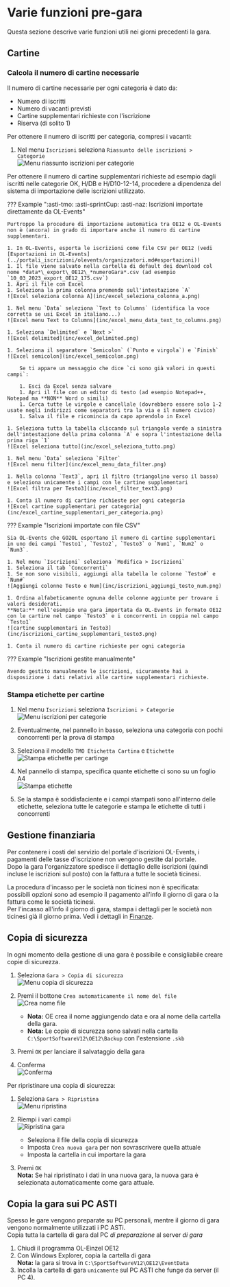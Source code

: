 # Varie funzioni pre-gara

Questa sezione descrive varie funzioni utili nei giorni precedenti la gara.  
  
## Cartine

### Calcola il numero di cartine necessarie

Il numero di cartine necessarie per ogni categoria è dato da:
  
- Numero di iscritti
- Numero di vacanti previsti
- Cartine supplementari richieste con l'iscrizione
- Riserva (di solito 1)

Per ottenere il numero di iscritti per categoria, compresi i vacanti:  
  
1. Nel menu `Iscrizioni` seleziona `Riassunto delle iscrizioni > Categorie`  
![Menu riassunto iscrizioni per categorie](inc/iscrizioni_menu_riassunto_per_categoria.png)

Per ottenere il numero di cartine supplementari richieste ad esempio dagli iscritti nelle categorie OK, H/DB e H/D10-12-14, procedere a dipendenza del sistema di importazione delle iscrizioni utilizzato.

??? Example ":asti-tmo: :asti-sprintCup: :asti-naz: Iscrizioni importate direttamente da OL-Events"
    
    Purtroppo la procedure di importazione automatica tra OE12 e OL-Events non è (ancora) in grado di importare anche il numero di cartine supplementari.  
      
    1. In OL-Events, esporta le iscrizioni come file CSV per OE12 (vedi [Esportazioni in OL-Events](../portali_iscrizioni/olevents/organizzatori.md#esportazioni))
    1. Il file viene salvato nella cartella di default dei download col nome *data*\_export\_OE12\_*numeroGara*.csv (ad esempio `10_03_2023_export_OE12_175.csv`)
    1. Apri il file con Excel
    1. Seleziona la prima colonna premendo sull'intestazione `A`  
    ![Excel seleziona colonna A](inc/excel_seleziona_colonna_a.png)  
      
    1. Nel menu `Data` seleziona `Text to Columns` (identifica la voce corretta se usi Excel in italiano...)  
    ![Excel menu Text to Columns](inc/excel_menu_data_text_to_columns.png)  
      
    1. Seleziona `Delimited` e `Next >`  
    ![Excel delimited](inc/excel_delimited.png)  
      
    1. Seleziona il separatore `Semicolon` (`Punto e virgola`) e `Finish`  
    ![Excel semicolon](inc/excel_semicolon.png)  
      
        Se ti appare un messaggio che dice `ci sono già valori in questi campi`:  
          
        1. Esci da Excel senza salvare
        1. Apri il file con un editor di testo (ad esempio Notepad++, Notepad ma **NON** Word o simili)
        1. Cerca tutte le virgole e cancellale (dovrebbero essere solo 1-2 usate negli indirizzi come separatori tra la via e il numero civico)
        1. Salva il file e ricomincia da capo aprendolo in Excel

    1. Seleziona tutta la tabella cliccando sul triangolo verde a sinistra dell'intestazione della prima colonna `A` e sopra l'intestazione della prima riga `1`  
    ![Excel seleziona tutto](inc/excel_seleziona_tutto.png)  
      
    1. Nel menu `Data` seleziona `Filter`  
    ![Excel menu filter](inc/excel_menu_data_filter.png)  
      
    1. Nella colonna `Text3`, apri il filtro (triangolino verso il basso) e seleziona unicamente i campi con le cartine supplementari  
    ![Excel filtra per Testo3](inc/excel_filter_text3.png)  
      
    1. Conta il numero di cartine richieste per ogni categoria  
    ![Excel cartine supplementari per categoria](inc/excel_cartine_supplementari_per_categoria.png)
      

??? Example "Iscrizioni importate con file CSV"
    
    Sia OL-Events che GO2OL esportano il numero di cartine supplementari in uno dei campi `Testo1`, `Testo2`, `Testo3` o `Num1`, `Num2` o `Num3`.  
      
    1. Nel menu `Iscrizioni` seleziona `Modifica > Iscrizioni`
    1. Seleziona il tab `Concorrenti`
    1. Se non sono visibili, aggiungi alla tabella le colonne `Testo#` e `Num#`  
    ![Aggiungi colonne Testo e Num](inc/iscrizioni_aggiungi_testo_num.png)  
      
    1. Ordina alfabeticamente ognuna delle colonne aggiunte per trovare i valori desiderati.  
    **Nota:** nell'esempio una gara importata da OL-Events in formato OE12 con le cartine nel campo `Testo3` e i concorrenti in coppia nel campo `Testo1`  
    ![cartine supplementari in Testo3](inc/iscrizioni_cartine_supplementari_testo3.png) 
      
    1. Conta il numero di cartine richieste per ogni categoria      

??? Example "Iscrizioni gestite manualmente"
    
    Avendo gestito manualmente le iscrizioni, sicuramente hai a disposizione i dati relativi alle cartine supplementari richieste.


### Stampa etichette per cartine

1. Nel menu `Iscrizioni` seleziona `Iscrizioni > Categorie`  
![Menu iscrizioni per categorie](inc/iscrizioni_menu_iscrizioni_per_categorie.png)  
  
1. Eventualmente, nel pannello in basso, seleziona una categoria con pochi concorrenti per la prova di stampa  
  
1. Seleziona il modello `TMO Etichetta Cartina` e `Etichette`  
![Stampa etichette per cartinge](inc/iscrizioni_iscrizioni_per_categoria.png)  
  
1. Nel pannello di stampa, specifica quante etichette ci sono su un foglio A4  
![Stampa etichette](inc/iscrizioni_stampa_etichette.png)  
  
1. Se la stampa è soddisfaciente e i campi stampati sono all'interno delle etichette, seleziona tutte le categorie e stampa le etichette di tutti i concorrenti
  
## Gestione finanziaria

Per contenere i costi del servizio del portale d'iscrizioni OL-Events, i pagamenti delle tasse d'iscrizione non vengono gestite dal portale.  
Dopo la gara l'organizzatore spedisce il dettaglio delle iscrizioni (quindi incluse le iscrizioni sul posto) con la fattura a tutte le società ticinesi.  


La procedura d'incasso per le società non ticinesi non è specificata: possibili opzioni sono ad esempio il pagamento all'info il giorno di gara o la fattura come le società ticinesi.  
Per l'incasso all'info il giorno di gara, stampa i dettagli per le società non ticinesi già il giorno prima. Vedi i dettagli in [Finanze](finanze.md).

## Copia di sicurezza

In ogni momento della gestione di una gara è possibile e consigliabile creare copie di sicurezza.  
  
1. Seleziona `Gara > Copia di sicurezza`  
![Menu copia di sicurezza](inc/gara_menu_copia_di_sicurezza.png)  
  
1. Premi il bottone `Crea automaticamente il nome del file`  
![Crea nome file](inc/gara_copia_di_sicurezza.png)  
  
    - **Nota:** OE crea il nome aggiungendo data e ora al nome della cartella della gara.  
    - **Nota:** Le copie di sicurezza sono salvati nella cartella `C:\SportSoftwareV12\OE12\Backup` con l'estensione `.skb`

1. Premi `OK` per lanciare il salvataggio della gara
1. Conferma  
![Conferma](inc/gara_copia_di_sicurezza_fatto.png)
  
Per ripristinare una copia di sicurezza:  

1. Seleziona `Gara > Ripristina`  
![Menu ripristina](inc/gara_menu_ripristina.png)  
  
1. Riempi i vari campi  
![Ripristina gara](inc/gara_ripristina.png)  
  
    - Seleziona il file della copia di sicurezza
    - Imposta `Crea nuova gara` per non sovrascrivere quella attuale
    - Imposta la cartella in cui importare la gara

1. Premi `OK`  
**Nota:** Se hai ripristinato i dati in una nuova gara, la nuova gara è selezionata automaticamente come gara attuale.

## Copia la gara sui PC ASTI

Spesso le gare vengono preparate su PC personali, mentre il giorno di gara vengono normalmente utilizzati i PC ASTi.  
Copia tutta la cartella di gara dal PC *di preparazione* al server *di gara*  

1. Chiudi il programma OL-Einzel OE12
2. Con Windows Explorer, copia la cartella di gara  
**Nota:** la gara si trova in `C:\SportSoftwareV12\OE12\EventData`
3. Incolla la cartella di gara `unicamente` sul PC ASTI che funge da server (il PC 4).

